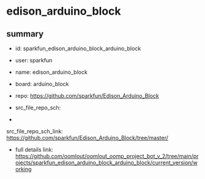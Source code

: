 # edison_arduino_block
 
## summary 
* id: sparkfun_edison_arduino_block_arduino_block
* user: sparkfun
* name: edison_arduino_block
* board: arduino_block
* repo: https://github.com/sparkfun/Edison_Arduino_Block



* src_file_repo_sch: 
*
 src_file_repo_sch_link: https://github.com/sparkfun/Edison_Arduino_Block/tree/master/
* full details link: https://github.com/oomlout/oomlout_oomp_project_bot_v_2/tree/main/projects/sparkfun_edison_arduino_block_arduino_block/current_version/working  






